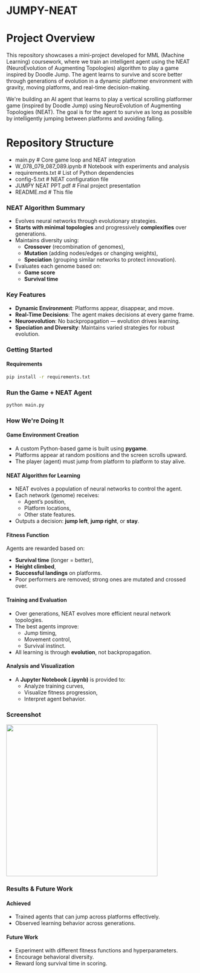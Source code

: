 # JUMPY-NEAT

# Project Overview
This repository showcases a mini-project developed for MML (Machine Learning) coursework, where we train an intelligent agent using the NEAT (NeuroEvolution of Augmenting Topologies) algorithm to play a game inspired by Doodle Jump. The agent learns to survive and score better through generations of evolution in a dynamic platformer environment with gravity, moving platforms, and real-time decision-making.

We're building an AI agent that learns to play a vertical scrolling platformer game (inspired by Doodle Jump) using NeuroEvolution of Augmenting Topologies (NEAT). The goal is for the agent to survive as long as possible by intelligently jumping between platforms and avoiding falling.

# Repository Structure
- main.py # Core game loop and NEAT integration
- W_078_079_087_089.ipynb # Notebook with experiments and analysis
- requirements.txt # List of Python dependencies
- config-5.txt # NEAT configuration file
- JUMPY NEAT PPT.pdf # Final project presentation
- README.md # This file

### NEAT Algorithm Summary

- Evolves neural networks through evolutionary strategies.
- **Starts with minimal topologies** and progressively **complexifies** over generations.
- Maintains diversity using:
  - **Crossover** (recombination of genomes),
  - **Mutation** (adding nodes/edges or changing weights),
  - **Speciation** (grouping similar networks to protect innovation).
- Evaluates each genome based on:
  - **Game score**
  - **Survival time**

### Key Features

- **Dynamic Environment**: Platforms appear, disappear, and move.
- **Real-Time Decisions**: The agent makes decisions at every game frame.
- **Neuroevolution**: No backpropagation — evolution drives learning.
- **Speciation and Diversity**: Maintains varied strategies for robust evolution.

### Getting Started

#### Requirements
```bash
pip install -r requirements.txt
```
### Run the Game + NEAT Agent
```bash
python main.py
```

### How We're Doing It

####  Game Environment Creation
- A custom Python-based game is built using **pygame**.
- Platforms appear at random positions and the screen scrolls upward.
- The player (agent) must jump from platform to platform to stay alive.

#### NEAT Algorithm for Learning
- NEAT evolves a population of neural networks to control the agent.
- Each network (genome) receives:
  - Agent’s position,
  - Platform locations,
  - Other state features.
- Outputs a decision: **jump left**, **jump right**, or **stay**.

#### Fitness Function
Agents are rewarded based on:
- **Survival time** (longer = better),
- **Height climbed**,
- **Successful landings** on platforms.
- Poor performers are removed; strong ones are mutated and crossed over.

#### Training and Evaluation
- Over generations, NEAT evolves more efficient neural network topologies.
- The best agents improve:
  - Jump timing,
  - Movement control,
  - Survival instinct.
- All learning is through **evolution**, not backpropagation.

#### Analysis and Visualization
- A **Jupyter Notebook (.ipynb)** is provided to:
  - Analyze training curves,
  - Visualize fitness progression,
  - Interpret agent behavior.


### Screenshot

<img src="https://github.com/MusadiqPasha/JUMPY-NEAT/blob/main/images/gif.gif" width="400"/>



### Results & Future Work

#### Achieved
- Trained agents that can jump across platforms effectively.
- Observed learning behavior across generations.

#### Future Work
- Experiment with different fitness functions and hyperparameters.
- Encourage behavioral diversity.
- Reward long survival time in scoring.

